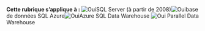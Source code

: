 <Token>**Cette rubrique s’applique à :** ![Oui](media/yes.png)SQL Server (à partir de 2008)![Oui](media/yes.png)base de données SQL Azure![Oui](media/yes.png)Azure SQL Data Warehouse ![Oui](media/yes.png) Parallel Data Warehouse </Token> 
